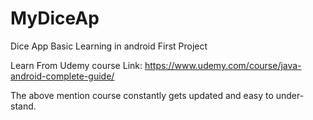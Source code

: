 # MyDiceAp
Dice App Basic Learning in android First Project

Learn From Udemy course Link: https://www.udemy.com/course/java-android-complete-guide/

The above mention course constantly gets updated and easy to under-stand.
